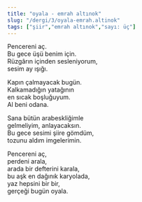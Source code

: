 ```yaml
---
title: "oyala - emrah altınok"
slug: "/dergi/3/oyala-emrah.altinok"
tags: ["şiir","emrah altınok","sayı: üç"]
---
```

Pencereni aç.    
Bu gece üşü benim için.  
Rüzgârın içinden sesleniyorum,  
sesim ay ışığı.

Kapın çalmayacak bugün.  
Kalkamadığın yatağının  
en sıcak boşluğuyum.  
Al beni odana.

Sana bütün arabeskliğimle  
gelmeliyim, anlayacaksın.  
Bu gece sesimi şiire gömdüm,  
tozunu aldım imgelerimin.

Pencereni aç,  
perdeni arala,  
arada bir defterini karala,  
bu aşk en dağınık karyolada,  
yaz hepsini bir bir,  
gerçeği bugün oyala.
